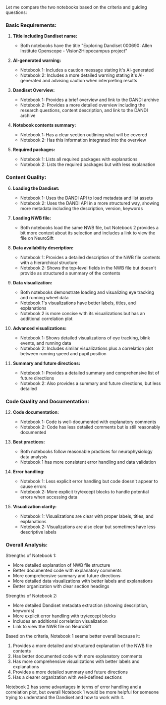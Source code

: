 Let me compare the two notebooks based on the criteria and guiding questions:

### Basic Requirements:

1. **Title including Dandiset name:**
   - Both notebooks have the title "Exploring Dandiset 000690: Allen Institute Openscope - Vision2Hippocampus project"

2. **AI-generated warning:**
   - Notebook 1: Includes a caution message stating it's AI-generated
   - Notebook 2: Includes a more detailed warning stating it's AI-generated and advising caution when interpreting results

3. **Dandiset Overview:**
   - Notebook 1: Provides a brief overview and link to the DANDI archive
   - Notebook 2: Provides a more detailed overview including the research questions, content description, and link to the DANDI archive

4. **Notebook contents summary:**
   - Notebook 1: Has a clear section outlining what will be covered
   - Notebook 2: Has this information integrated into the overview

5. **Required packages:**
   - Notebook 1: Lists all required packages with explanations
   - Notebook 2: Lists the required packages but with less explanation

### Content Quality:

6. **Loading the Dandiset:**
   - Notebook 1: Uses the DANDI API to load metadata and list assets
   - Notebook 2: Uses the DANDI API in a more structured way, showing more metadata including the description, version, keywords

7. **Loading NWB file:**
   - Both notebooks load the same NWB file, but Notebook 2 provides a bit more context about its selection and includes a link to view the file on NeuroSift

8. **Data availability description:**
   - Notebook 1: Provides a detailed description of the NWB file contents with a hierarchical structure
   - Notebook 2: Shows the top-level fields in the NWB file but doesn't provide as structured a summary of the contents

9. **Data visualization:**
   - Both notebooks demonstrate loading and visualizing eye tracking and running wheel data
   - Notebook 1's visualizations have better labels, titles, and explanations
   - Notebook 2 is more concise with its visualizations but has an additional correlation plot

10. **Advanced visualizations:**
    - Notebook 1: Shows detailed visualizations of eye tracking, blink events, and running data
    - Notebook 2: Includes similar visualizations plus a correlation plot between running speed and pupil position

11. **Summary and future directions:**
    - Notebook 1: Provides a detailed summary and comprehensive list of future directions
    - Notebook 2: Also provides a summary and future directions, but less detailed

### Code Quality and Documentation:

12. **Code documentation:**
    - Notebook 1: Code is well-documented with explanatory comments
    - Notebook 2: Code has less detailed comments but is still reasonably documented

13. **Best practices:**
    - Both notebooks follow reasonable practices for neurophysiology data analysis
    - Notebook 1 has more consistent error handling and data validation

14. **Error handling:**
    - Notebook 1: Less explicit error handling but code doesn't appear to cause errors
    - Notebook 2: More explicit try/except blocks to handle potential errors when accessing data

15. **Visualization clarity:**
    - Notebook 1: Visualizations are clear with proper labels, titles, and explanations
    - Notebook 2: Visualizations are also clear but sometimes have less descriptive labels

### Overall Analysis:

Strengths of Notebook 1:
- More detailed explanation of NWB file structure
- Better documented code with explanatory comments
- More comprehensive summary and future directions
- More detailed data visualizations with better labels and explanations
- Better organization with clear section headings

Strengths of Notebook 2:
- More detailed Dandiset metadata extraction (showing description, keywords)
- More explicit error handling with try/except blocks
- Includes an additional correlation visualization
- Link to view the NWB file on NeuroSift

Based on the criteria, Notebook 1 seems better overall because it:
1. Provides a more detailed and structured explanation of the NWB file contents
2. Has better documented code with more explanatory comments
3. Has more comprehensive visualizations with better labels and explanations
4. Provides a more detailed summary and future directions
5. Has a clearer organization with well-defined sections

Notebook 2 has some advantages in terms of error handling and a correlation plot, but overall Notebook 1 would be more helpful for someone trying to understand the Dandiset and how to work with it.